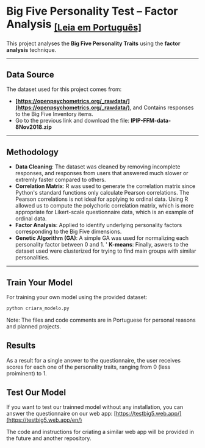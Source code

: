 # Big Five Personality Test – Factor Analysis  <sub>[[Leia em Português]](README_pt.md)</sub>


This project analyses the **Big Five Personality Traits** using the **factor analysis** technique. 


---

## Data Source

The dataset used for this project comes from:

- **[https://openpsychometrics.org/_rawdata/](https://openpsychometrics.org/_rawdata/)**, and Contains responses to the Big Five Inventory items.
- Go to the previous link and download the file: **IPIP-FFM-data-8Nov2018.zip**

---

## Methodology

- **Data Cleaning**: The dataset was cleaned by removing incomplete responses, and responses from users that answered much slower or extremly faster compared to others.
- **Correlation Matrix**: R was used to generate the correlation matrix since Python's standard functions only calculate Pearson correlations. The Pearson correlations is not ideal for applying to ordinal data. Using R allowed us to compute the polychoric correlation matrix, which is more appropriate for Likert-scale questionnaire data, which is an example of ordinal data.
- **Factor Analysis**: Applied to identify underlying personality factors corresponding to the Big Five dimensions.
- **Genetic Algorithm (GA)**: A simple GA was used for normalizing each personality factor between 0 and 1.
' **K-means**: Finally, aswers to the dataset used were clusterized for trying to find main groups with similar personalities. 

---

## Train Your Model

For training your own model using the provided dataset:

```python
python criara_modelo.py
```

Note: The files and code comments are in Portuguese for personal reasons and planned projects.


## Results
 
 As a result for a single answer to the questionnaire, the user receives scores for each one of the personality traits, ranging from 0 (less proiminent) to 1.


## Test Our Model

 If you want to test our trainned model without any installation, you can answer the questionnaire on our web app: [https://testbig5.web.app/](https://testbig5.web.app/en/)

 The code and instructions for criating a similar web app will be provided in the future and another repository.
